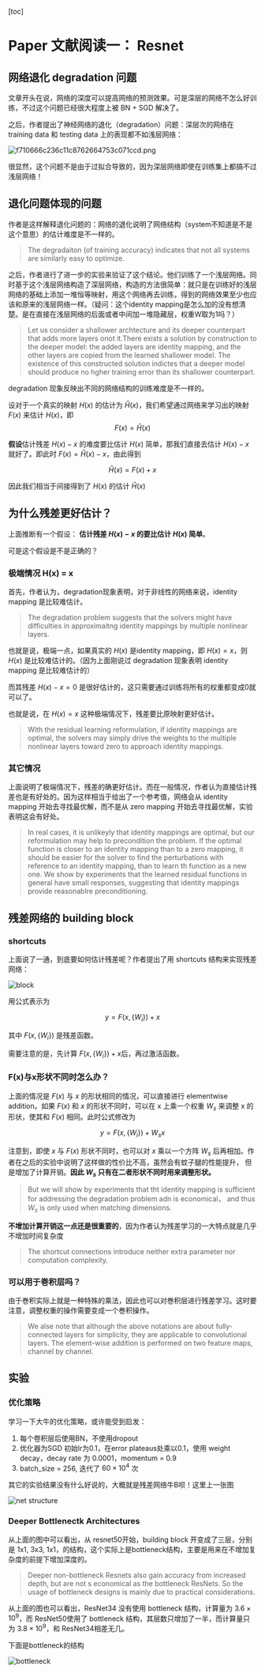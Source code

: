 [toc]

# Paper 文献阅读一： Resnet

## 网络退化 degradation 问题

文章开头在说，网络的深度可以提高网络的预测效果。可是深层的网络不怎么好训练，不过这个问题已经很大程度上被 BN + SGD 解决了。

之后，作者提出了神经网络的退化（degradation）问题：深层次的网络在training data 和 testing data 上的表现都不如浅层网络：

![f710666c236c11c8762664753c071ccd.png](evernotecid://7E3AE0DC-DC71-4DDC-9CC8-0C832D6C11C2/appyinxiangcom/22483756/ENResource/p12223)

很显然，这个问题不是由于过拟合导致的，因为深层网络即使在训练集上都搞不过浅层网络！

## 退化问题体现的问题

作者是这样解释退化问题的：网络的退化说明了网络结构（system不知道是不是这个意思）的估计难度是不一样的。

>The degradaiton (of training accuracy) indicates that not all systems are similarly easy to optimize.

之后，作者进行了进一步的实验来验证了这个结论。他们训练了一个浅层网络。同时基于这个浅层网络构造了深层网络，构造的方法很简单：就只是在训练好的浅层网络的基础上添加一堆恒等映射，用这个网络再去训练，得到的网络效果至少也应该和原来的浅层网络一样。（疑问：这个identity mapping是怎么加的没有想清楚。是在直接在浅层网络的后面或者中间加一堆隐藏层，权重W取为1吗？）

>Let us consider a shallower archtecture and its deeper counterpart that adds more layers onot it.There exists a solution by construction to the deeper model: the added layers are identity mapping, and the other layers are copied from the learned shallower model. The existence of this constructed solution indictes that a deeper model should produce no hgher training error than its shallower counterpart.

degradation 现象反映出不同的网络结构的训练难度是不一样的。

设对于一个真实的映射 $H(x)$ 的估计为 $\hat{H}(x)$，我们希望通过网络来学习出的映射 $F(x)$ 来估计 $H(x)$，即 
$$F(x) = \hat{H}(x)$$

**假设**估计残差 $H(x)-x$ 的难度要比估计 $H(x)$ 简单，那我们直接去估计 $H(x)-x$ 就好了。即此时 $F(x) = \hat{H}(x) - x$，由此得到

$$\hat{H}(x) = F(x) + x$$

因此我们相当于间接得到了 $H(x)$ 的估计 $\hat{H}(x)$


## 为什么残差更好估计？

上面推断有一个假设： **估计残差 $H(x)-x$ 的要比估计 $H(x)$ 简单**。

可是这个假设是不是正确的？

### 极端情况 H(x) = x

首先，作者认为，degradation现象表明，对于非线性的网络来说，identity mapping 是比较难估计。

>The degradation problem suggests that the solvers might have difficulties in approximaitng identity mappings by multiple nonlinear layers.

也就是说，极端一点，如果真实的 $H(x)$ 是identity mapping，即 $H(x) = x$，则 $H(x)$ 是比较难估计的。（因为上面刚说过 degradation 现象表明 identity mapping 是比较难估计的）

而其残差 $H(x) - x = 0$ 是很好估计的，这只需要通过训练将所有的权重都变成0就可以了。

也就是说，在 $H(x) = x$ 这种极端情况下，残差要比原映射更好估计。

>With the residual learning reformulation, if identity mappings are optimal, the solvers may simply drive the weights to the multiple nonlinear layers toward zero to approach identity mappings.


### 其它情况

上面说明了极端情况下，残差的确更好估计。而在一般情况，作者认为直接估计残差也是有好处的。因为这样相当于给出了一个参考值，网络会从 identity mapping 开始去寻找最优解，而不是从 zero mapping 开始去寻找最优解，实验表明这会有好处。


>In real cases, it is unlikeyly that identity mappings are optimal, but our reformulation may help to precondition the problem. If the optimal function is closer to an identity mapping than to a zero mapping, it should be easier for the solver to find the perturbations with reference to an identity mapping, than to learn th function as a new one. We show by experiments that the learned residual functions in general have small responses, suggesting that identity mappings provide reasonablre preconditioning.

## 残差网络的 building block

### shortcuts

上面说了一通，到底要如何估计残差呢？作者提出了用 shortcuts 结构来实现残差网络：

![block](https://gitee.com/EdwardElric_1683260718/picture_bed/raw/master/img/20200429202153.png)

用公式表示为

$$y = F(x, \{W_i\}) + x$$

其中 $F(x, \{W_i\})$ 是残差函数。

需要注意的是，先计算 $F(x, \{W_i\}) + x$后，再过激活函数。

### F(x)与x形状不同时怎么办？

上面的情况是 $F(x)$ 与 $x$ 的形状相同的情况，可以直接进行 elementwise addition。如果 $F(x)$ 和 $x$ 的形状不同时，可以在 x 上乘一个权重 $W_s$ 来调整 x 的形状，使其和 $F(x)$ 相同。此时公式修改为

$$y = F(x, \{W_i\}) + W_sx$$

注意到，即使 $x$ 与 $F(x)$  形状不同时，也可以对 $x$ 乘以一个方阵 $W_s$ 后再相加。作者在之后的实验中说明了这样做的性价比不高，虽然会有蚊子腿的性能提升， 但是增加了计算开销。**因此 $W_s$ 只有在二者形状不同时用来调整形状。**

>But we will show by experiments that tht identity mapping is sufficient for addressing the degradation problem adn is economical， and thus $W_s$ is only used when matching dimensions.

**不增加计算开销这一点还是很重要的**，因为作者认为残差学习的一大特点就是几乎不增加时间复杂度

>The shortcut connections introduce neither extra parameter nor computation complexity. 

### 可以用于巻积层吗？

由于巻积实际上就是一种特殊的乘法，因此也可以对巻积层进行残差学习。这时要注意，调整权重的操作需要变成一个巻积操作。

>We alse note that although the above notations are about fully-connected layers for simplicity, they are applicable to convolutional layers.  The element-wise addition is performed on two feature maps, channel by channel.

## 实验

### 优化策略

学习一下大牛的优化策略，或许能受到启发：

1. 每个卷积层后使用BN，不使用dropout
2. 优化器为SGD 初始lr为0.1，在error plateaus处乘以0.1，使用 weight decay，decay rate 为 0.0001，momentum = 0.9
3. batch_size = 256, 迭代了 $60 \times 10^4$ 次

其它的实验结果没有什么好说的，大概就是残差网络牛B呗！这里上一张图

![net structure](https://gitee.com/EdwardElric_1683260718/picture_bed/raw/master/img/20200429202324.png)

### Deeper Bottlenectk Architectures

从上面的图中可以看出，从 resnet50开始，building block 开变成了三层，分别是 1x1, 3x3, 1x1，的结构，这个实际上是bottleneck结构，主要是用来在不增加复杂度的前提下增加深度的。

>Deeper non-bottleneck Resnets also gain accuracy from increased depth, but are not s economical as the bottleneck ResNets. So the usage of bottleneck designs is mainly due to practical considerations.

从上面的图也可以看出，ResNet34 没有使用 bottleneck 结构，计算量为 $3.6 \times 10^9$，而 ResNet50使用了 bottleneck 结构，其层数只增加了一半，而计算量只为 $3.8 \times 10^9$，和 ResNet34相差无几。

下面是bottleneck的结构

![bottleneck](https://gitee.com/EdwardElric_1683260718/picture_bed/raw/master/img/20200429202243.png)


